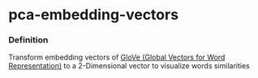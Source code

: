 # pca-embedding-vectors

### Definition
Transform embedding vectors of  [GloVe (Global Vectors for Word Representation)](https://nlp.stanford.edu/projects/glove/) to a 2-Dimensional vector to visualize words similarities
